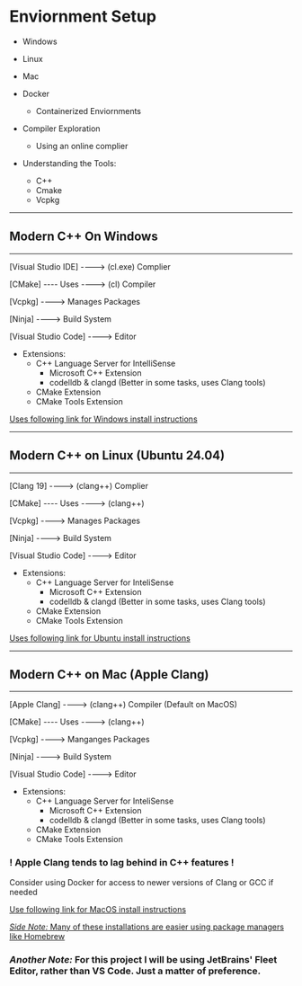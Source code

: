 # Enviornment Setup

- Windows
- Linux
- Mac
- Docker
    - Containerized Enviornments
- Compiler Exploration
    - Using an online complier

- Understanding the Tools:
    - C++
    - Cmake
    - Vcpkg


---

## Modern C++ On Windows

---
[Visual Studio IDE] ----> (cl.exe) Complier

[CMake] ---- Uses ----> (cl) Compiler

[Vcpkg] ----> Manages Packages

[Ninja] ----> Build System

[Visual Studio Code] ----> Editor

- Extensions:
    - C++ Language Server for IntelliSense
        - Microsoft C++ Extension
        - codelldb & clangd (Better in some tasks, uses Clang tools)
    - CMake Extension
    - CMake Tools Extension

[Uses following link for Windows install instructions](https://github.com/rutura/cpp23m/blob/main/02.EnvironmentSetup/03.Windows_setup.md)

---

## Modern C++ on Linux (Ubuntu 24.04)

---
[Clang 19] ----> (clang++) Complier

[CMake] ---- Uses ----> (clang++)

[Vcpkg] ----> Manages Packages

[Ninja] ----> Build System

[Visual Studio Code] ----> Editor

- Extensions:
    - C++ Language Server for InteliSense
        - Microsoft C++ Extension
        - codelldb & clangd (Better in some tasks, uses Clang tools)
    - CMake Extension
    - CMake Tools Extension

[Uses following link for Ubuntu install instructions](https://github.com/rutura/cpp23m/blob/main/02.EnvironmentSetup/04.Linux_setup.md)

---

## Modern C++ on Mac (Apple Clang)

---

[Apple Clang] ----> (clang++) Compiler (Default on MacOS)

[CMake] ---- Uses ----> (clang++)

[Vcpkg] ----> Manganges Packages

[Ninja] ----> Build System

[Visual Studio Code] ----> Editor

- Extensions:
    - C++ Language Server for InteliSense
        - Microsoft C++ Extension
        - codelldb & clangd (Better in some tasks, uses Clang tools)
    - CMake Extension
    - CMake Tools Extension

### **! Apple Clang tends to lag behind in C++ features !**

Consider using Docker for access to newer versions of Clang or GCC if needed

[Use following link for MacOS install instructions](https://github.com/rutura/cpp23m/blob/main/02.EnvironmentSetup/05.Mac_setup.md)

[_Side Note:_ Many of these installations are easier using package managers like Homebrew](https://brew.sh/)

### _Another Note:_ For this project I will be using JetBrains' Fleet Editor, rather than VS Code. Just a matter of preference.
